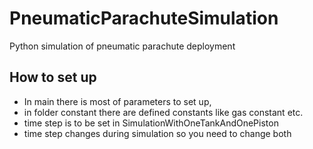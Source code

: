 # PneumaticParachuteSimulation

Python simulation of pneumatic parachute deployment 

## How to set up
* In main there is most of parameters to set up, 
* in folder constant there are defined constants like gas constant etc.
* time step is to be set in SimulationWithOneTankAndOnePiston
* time step changes during simulation so you need to change both

